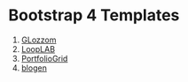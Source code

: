 ﻿# Bootstrap 4 Templates

1. [GLozzom](https://tjmukurumbira.github.io/bootstrap4/glozzom/index.html)
2. [LoopLAB](https://tjmukurumbira.github.io/bootstrap4/LoopLAB/index.htm)
3. [PortfolioGrid](https://tjmukurumbira.github.io/bootstrap4/PortfolioGrid/index.htm)
4. [blogen](https://tjmukurumbira.github.io/bootstrap4/blogen/index.htm)
 

